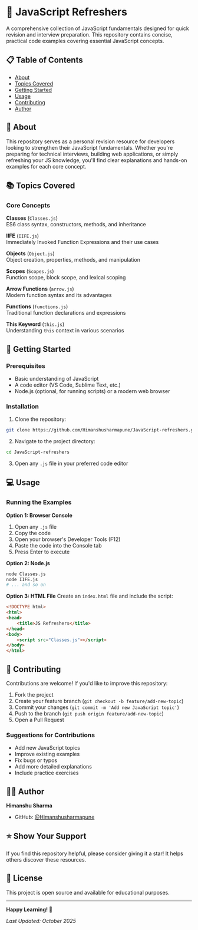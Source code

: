 # 🚀 JavaScript Refreshers

A comprehensive collection of JavaScript fundamentals designed for quick revision and interview preparation. This repository contains concise, practical code examples covering essential JavaScript concepts.

## 📋 Table of Contents

- [About](#about)
- [Topics Covered](#topics-covered)
- [Getting Started](#getting-started)
- [Usage](#usage)
- [Contributing](#contributing)
- [Author](#author)

## 🎯 About

This repository serves as a personal revision resource for developers looking to strengthen their JavaScript fundamentals. Whether you're preparing for technical interviews, building web applications, or simply refreshing your JS knowledge, you'll find clear explanations and hands-on examples for each core concept.

## 📚 Topics Covered

### Core Concepts

**Classes** (`Classes.js`)  
ES6 class syntax, constructors, methods, and inheritance

**IIFE** (`IIFE.js`)  
Immediately Invoked Function Expressions and their use cases

**Objects** (`Object.js`)  
Object creation, properties, methods, and manipulation

**Scopes** (`Scopes.js`)  
Function scope, block scope, and lexical scoping

**Arrow Functions** (`arrow.js`)  
Modern function syntax and its advantages

**Functions** (`functions.js`)  
Traditional function declarations and expressions

**This Keyword** (`this.js`)  
Understanding `this` context in various scenarios

## 🏁 Getting Started

### Prerequisites

- Basic understanding of JavaScript
- A code editor (VS Code, Sublime Text, etc.)
- Node.js (optional, for running scripts) or a modern web browser

### Installation

1. Clone the repository:
```bash
git clone https://github.com/Himanshusharmapune/JavaScript-refreshers.git
```

2. Navigate to the project directory:
```bash
cd JavaScript-refreshers
```

3. Open any `.js` file in your preferred code editor

## 💻 Usage

### Running the Examples

**Option 1: Browser Console**
1. Open any `.js` file
2. Copy the code
3. Open your browser's Developer Tools (F12)
4. Paste the code into the Console tab
5. Press Enter to execute

**Option 2: Node.js**
```bash
node Classes.js
node IIFE.js
# ... and so on
```

**Option 3: HTML File**
Create an `index.html` file and include the script:
```html
<!DOCTYPE html>
<html>
<head>
    <title>JS Refreshers</title>
</head>
<body>
    <script src="Classes.js"></script>
</body>
</html>
```

## 🤝 Contributing

Contributions are welcome! If you'd like to improve this repository:

1. Fork the project
2. Create your feature branch (`git checkout -b feature/add-new-topic`)
3. Commit your changes (`git commit -m 'Add new JavaScript topic'`)
4. Push to the branch (`git push origin feature/add-new-topic`)
5. Open a Pull Request

### Suggestions for Contributions
- Add new JavaScript topics
- Improve existing examples
- Fix bugs or typos
- Add more detailed explanations
- Include practice exercises

## 👨‍💻 Author

**Himanshu Sharma**

- GitHub: [@Himanshusharmapune](https://github.com/Himanshusharmapune)

## ⭐ Show Your Support

If you find this repository helpful, please consider giving it a star! It helps others discover these resources.

## 📝 License

This project is open source and available for educational purposes.

---

**Happy Learning! 🎉**

*Last Updated: October 2025*
